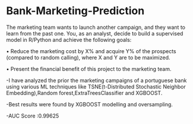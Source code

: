 # Bank-Marketing-Prediction

The marketing team wants to launch another campaign, and they want to learn from the past one. You, as an analyst, decide to build a supervised model in R/Python and achieve the following goals:

•	Reduce the marketing cost by X% and acquire Y% of the prospects (compared to random calling), where X and Y are to be maximized.


•	Present the financial benefit of this project to the marketing team.

-I have analyzed the prior the marketing campaigns of a portuguese bank using various ML techniques like TSNE(t-Distributed Stochastic Neighbor Embedding),Random forest,ExtraTreesClassifier and XGBOOST.

-Best results were found by XGBOOST modelling and oversampling.

-AUC Score :0.99625
